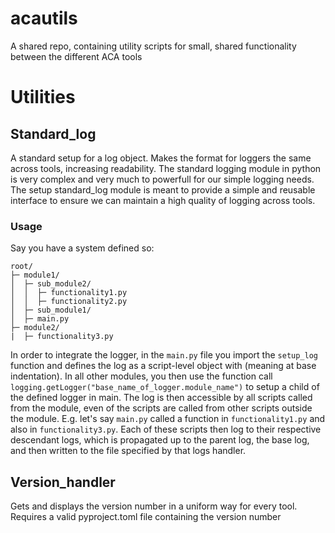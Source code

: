 # acautils
A shared repo, containing utility scripts for small, shared functionality between the different ACA tools

# Utilities
## Standard_log
A standard setup for a log object. Makes the format for loggers the same across tools, increasing readability. The standard logging module in python is very complex and very much to powerfull for our simple logging needs. The setup standard_log module is meant to provide a simple and reusable interface to ensure we can maintain a high quality of logging across tools.
### Usage
Say you have a system defined so:
```
root/
├─ module1/
│  ├─ sub_module2/
│  │  ├─ functionality1.py
│  │  ├─ functionality2.py
│  ├─ sub_module1/
│  ├─ main.py
├─ module2/
|  ├─ functionality3.py
```

In order to integrate the logger, in the `main.py` file you import the `setup_log` function and defines the log as a script-level object with (meaning at base indentation). In all other modules, you then use the function call `logging.getLogger("base_name_of_logger.module_name")` to setup a child of the defined logger in main. The log is then accessible by all scripts called from the module, even of the scripts are called from other scripts outside the module. 
E.g. let's say `main.py` called a function in `functionality1.py` and also in `functionality3.py`. Each of these scripts then log to their respective descendant logs, which is propagated up to the parent log, the base log, and then written to the file specified by that logs handler. 

## Version_handler
Gets and displays the version number in a uniform way for every tool. Requires a valid pyproject.toml file containing the version number
